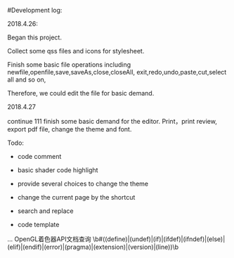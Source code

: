 #Development log:

2018.4.26:

Began this project. 

Collect some qss files and icons for stylesheet.

Finish some basic file operations including newfile,openfile,save,saveAs,close,closeAll, exit,redo,undo,paste,cut,select all and so on,

Therefore, we could edit the file for basic demand.

2018.4.27

continue 111 finish some basic demand for the editor. Print，print review, export pdf file, change the theme and font.


Todo:

- code comment

- basic shader code highlight

- provide several choices to change the theme

- change the current page by the shortcut

- search and replace

- code template

...
OpenGL着色器API文档查询
\b\#((define)|(undef)|(if)|(ifdef)|(ifndef)|(else)|(elif)|(endif)|(error)|(pragma)|(extension)|(version)|(line))\b
